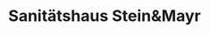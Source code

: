 ---
title: "Sanitätshaus Stein&Mayr"
url: /bobingen/sanitaetshaus-steinundmayr/
shop: Sanitätshaus
---